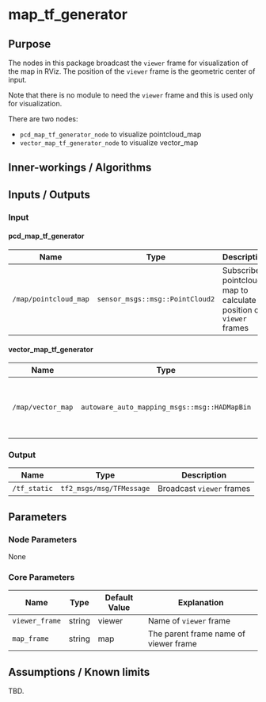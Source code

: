 # map_tf_generator

## Purpose

The nodes in this package broadcast the `viewer` frame for visualization of the map in RViz.
The position of the `viewer` frame is the geometric center of input.

Note that there is no module to need the `viewer` frame and this is used only for visualization.

There are two nodes:

- `pcd_map_tf_generator_node` to visualize pointcloud_map
- `vector_map_tf_generator_node` to visualize vector_map

## Inner-workings / Algorithms

## Inputs / Outputs

### Input

#### pcd_map_tf_generator

| Name                  | Type                            | Description                                                       |
| --------------------- | ------------------------------- | ----------------------------------------------------------------- |
| `/map/pointcloud_map` | `sensor_msgs::msg::PointCloud2` | Subscribe pointcloud map to calculate position of `viewer` frames |

#### vector_map_tf_generator

| Name              | Type                                         | Description                                                   |
| ----------------- | -------------------------------------------- | ------------------------------------------------------------- |
| `/map/vector_map` | `autoware_auto_mapping_msgs::msg::HADMapBin` | Subscribe vector map to calculate position of `viewer` frames |

### Output

| Name         | Type                     | Description               |
| ------------ | ------------------------ | ------------------------- |
| `/tf_static` | `tf2_msgs/msg/TFMessage` | Broadcast `viewer` frames |

## Parameters

### Node Parameters

None

### Core Parameters

| Name           | Type   | Default Value | Explanation                           |
| -------------- | ------ | ------------- | ------------------------------------- |
| `viewer_frame` | string | viewer        | Name of `viewer` frame                |
| `map_frame`    | string | map           | The parent frame name of viewer frame |

## Assumptions / Known limits

TBD.
